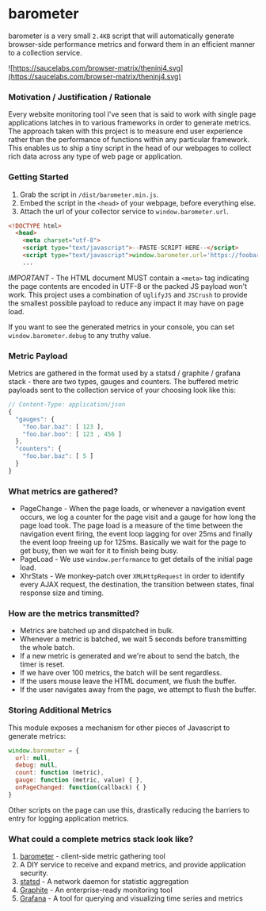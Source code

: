 # barometer

barometer is a very small `2.4KB` script that will automatically generate browser-side performance metrics and forward them in an efficient manner to a collection service.

![https://saucelabs.com/browser-matrix/theninj4.svg](https://saucelabs.com/browser-matrix/theninj4.svg)

### Motivation / Justification / Rationale

Every website monitoring tool I've seen that is said to work with single page applications latches in to various frameworks in order to generate metrics. The approach taken with this project is to measure end user experience rather than the performance of functions within any particular framework. This enables us to ship a tiny script in the head of our webpages to collect rich data across any type of web page or application.

### Getting Started

1. Grab the script in `/dist/barometer.min.js`.
2. Embed the script in the `<head>` of your webpage, before everything else.
3. Attach the url of your collector service to `window.barometer.url`.

```html
<!DOCTYPE html>
  <head>
    <meta charset="utf-8">
    <script type="text/javascript">--PASTE-SCRIPT-HERE--</script>
    <script type="text/javascript">window.barometer.url='https://foobar'</script>
    ...
```

*IMPORTANT* - The HTML document MUST contain a `<meta>` tag indicating the page contents are encoded in UTF-8 or the packed JS payload won't work. This project uses a combination of `UglifyJS` and `JSCrush` to provide the smallest possible payload to reduce any impact it may have on page load.

If you want to see the generated metrics in your console, you can set `window.barometer.debug` to any truthy value.

### Metric Payload

Metrics are gathered in the format used by a statsd / graphite / grafana stack - there are two types, gauges and counters. The buffered metric payloads sent to the collection service of your choosing look like this:
```javascript
// Content-Type: application/json
{
  "gauges": {
    "foo.bar.baz": [ 123 ],
    "foo.bar.boo": [ 123 , 456 ]
  },
  "counters": {
    "foo.bar.baz": [ 5 ]
  }
}
```

### What metrics are gathered?

* PageChange - When the page loads, or whenever a navigation event occurs, we log a counter for the page visit and a gauge for how long the page load took. The page load is a measure of the time between the navigation event firing, the event loop lagging for over 25ms and finally the event loop freeing up for 125ms. Basically we wait for the page to get busy, then we wait for it to finish being busy.
* PageLoad - We use `window.performance` to get details of the initial page load.
* XhrStats - We monkey-patch over `XMLHttpRequest` in order to identify every AJAX request, the destination, the transition between states, final response size and timing.

### How are the metrics transmitted?

* Metrics are batched up and dispatched in bulk.
* Whenever a metric is batched, we wait 5 seconds before transmitting the whole batch.
* If a new metric is generated and we're about to send the batch, the timer is reset.
* If we have over 100 metrics, the batch will be sent regardless.
* If the users mouse leave the HTML document, we flush the buffer.
* If the user navigates away from the page, we attempt to flush the buffer.

### Storing Additional Metrics

This module exposes a mechanism for other pieces of Javascript to generate metrics:
```javascript
window.barometer = {
  url: null,
  debug: null,
  count: function (metric),
  gauge: function (metric, value) { },
  onPageChanged: function(callback) { }
}
```
Other scripts on the page can use this, drastically reducing the barriers to entry for logging application metrics.

### What could a complete metrics stack look like?

1. [barometer](https://github.com/holidayextras/barometer) - client-side metric gathering tool
2. A DIY service to receive and expand metrics, and provide application security.
3. [statsd](https://github.com/etsy/statsd) - A network daemon for statistic aggregation
4. [Graphite](https://graphiteapp.org/#gettingStarted) - An enterprise-ready monitoring tool
5. [Grafana](http://grafana.org/) - A tool for querying and visualizing time series and metrics
